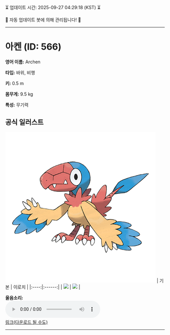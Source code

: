 
⏳ 업데이트 시간: 2025-09-27 04:29:18 (KST) ⏳

🤖 자동 업데이트 봇에 의해 관리됩니다! 🤖

---

# 아켄 (ID: 566)
**영어 이름:** Archen

**타입:** 바위, 비행

**키:** 0.5 m

**몸무게:** 9.5 kg

**특성:** 무기력

## 공식 일러스트
![](https://raw.githubusercontent.com/PokeAPI/sprites/master/sprites/pokemon/other/official-artwork/566.png)
| 기본 | 이로치 |
|:----:|:------:|
| <img src="http://play.pokemonshowdown.com/sprites/ani/archen.gif" width="200"> | <img src="http://play.pokemonshowdown.com/sprites/ani-shiny/archen.gif" width="200"> |

**울음소리:**<br><audio controls src="https://raw.githubusercontent.com/PokeAPI/cries/main/cries/pokemon/latest/566.ogg"></audio><br> [링크(다운로드 될 수도)](https://raw.githubusercontent.com/PokeAPI/cries/main/cries/pokemon/latest/566.ogg)


---
